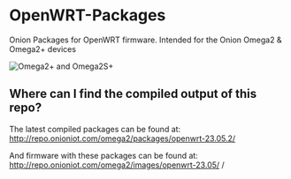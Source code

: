 # OpenWRT-Packages

Onion Packages for OpenWRT firmware. Intended for the Onion Omega2 & Omega2+ devices

![Omega2+ and Omega2S+](https://github.com/OnionIoT/source/raw/openwrt-18.06/omega2-family.png)

## Where can I find the compiled output of this repo?

The latest compiled packages can be found at: http://repo.onioniot.com/omega2/packages/openwrt-23.05.2/

And firmware with these packages can be found at: http://repo.onioniot.com/omega2/images/openwrt-23.05/
/

